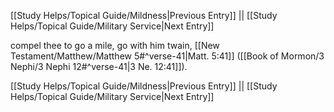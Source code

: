 [[Study Helps/Topical Guide/Mildness|Previous Entry]]  ||  [[Study Helps/Topical Guide/Military Service|Next Entry]]

 compel thee to go a mile, go with him twain, [[New Testament/Matthew/Matthew 5#^verse-41|Matt. 5:41]] ([[Book of Mormon/3 Nephi/3 Nephi 12#^verse-41|3 Ne. 12:41]]).

[[Study Helps/Topical Guide/Mildness|Previous Entry]]  ||  [[Study Helps/Topical Guide/Military Service|Next Entry]]